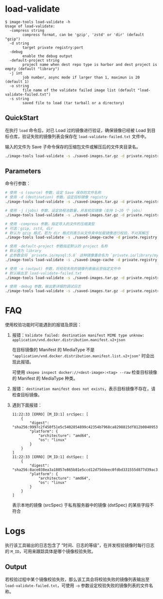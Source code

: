 # load-validate

```console
$ image-tools load-validate -h
Usage of load-validate:
  -compress string
        compress format, can be 'gzip', 'zstd' or 'dir' (default "gzip")
  -d string
        target private registry:port
  -debug
        enable the debug output
  -default-project string
        project name when dest repo type is harbor and dest project is empty (default "library")
  -j int
        job number, async mode if larger than 1, maximun is 20 (default 1)
  -o string
        file name of the validate failed image list (default "load-validate-failed.txt")
  -s string
        saved file to load (tar tarball or a directory)
```

## QuickStart

在执行 `load` 命令后，对已 Load 过的镜像进行验证，确保镜像已经被 Load 到目标仓库，验证失败的镜像列表会保存在 `load-validate-failed.txt` 文件中。

输入的文件为 Save 子命令保存的压缩包文件或解压后的文件夹目录名。

```sh
./image-tools load-validate -s ./saved-images.tar.gz -d private.registry.io
```

## Parameters

命令行参数：

```sh
# 使用 -s (source) 参数，设定 Save 保存的文件名称
# 使用 -d (destination) 参数，设定目标镜像 registry
./image-tools load-validate -s ./saved-images.tar.gz -d private.registry.io

# 使用 -j (jobs) 参数，设定协程池数量，并发校验镜像（支持 1~20 个 jobs）
./image-tools load-validate -s ./saved-images.tar.gz -d private.registry.io -j 10 # 启动 10 个 Worker

# 使用 -compress 参数，指定导入的文件的压缩类型
# 可选：gzip, zstd, dir
# 默认为 gzip 格式，若为 dir 格式则表示从文件夹中加载镜像进行校验，不对其解压
./image-tools load-validate -s ./saved-image-cache -d private.registry.io -compress=dir

# 使用 -default-project 参数指定默认的 project 名称
# 默认值为 library
# 此参数会将 `private.io/mysql:5.8` 这种镜像重命名为 `private.io/library/mysql:5.8`
./image-tools load-validate -s ./saved-image-cache -d private.registry.io -default-project=library

# 使用 -o (output) 参数，将校验失败的镜像列表输出至指定文件中
# 默认输出至 load-validate-failed.txt
./image-tools load-validate -s ./saved-images.tar.gz -d private.registry.io -o failed.txt

# 使用 -debug 参数，输出更详细的调试日志
./image-tools load-validate -s ./saved-images.tar.gz -d private.registry.io -debug
```

# FAQ

使用校验功能时可能遇到的报错及原因：

1. 报错：`Validate failed: destination manifest MIME type unknow: application/vnd.docker.distribution.manifest.v2+json`

    在目标镜像的 Manifest 的 MediaType 不是 `"application/vnd.docker.distribution.manifest.list.v2+json"` 时会出现此报错。

    可使用 `skopeo inspect docker://<dest-image>:<tag> --raw` 检查目标镜像的 Manifest 的 MediaType 种类。

1. 报错： `destination manifest does not exists`，表示目标镜像不存在，请检查目标镜像。

1. 遇到下面报错：

    ```text
    11:22:33 [ERRO] [M_ID:1] srcSpec: [
        {
            "digest": "sha256:9997c2f450f51e5c5402854899c42354b7968ca8298815df812b00409533527c",
            "platform": {
                "architecture": "amd64",
                "os": "linux"
            }
        }
    ]
    11:22:33 [ERRO] [M_ID:1] dstSpec: [
        {
            "digest": "sha256:8ace038ea3a18057e865b81e5ccd12d75ddeec0fdbd331555d877d39ac3f45bb",
            "platform": {
                "architecture": "amd64",
                "os": "linux"
            }
        }
    ]
    ```

    表示本地的镜像 (srcSpec) 于私有服务器中的镜像 (dstSpec) 的某些字段不符合

# Logs

执行该工具输出的日志包含了 “时间、日志的等级”，在并发校验镜像时每行日志的 `M_ID`，可用来跟踪具体是哪个镜像校验失败。

## Output

若校验过程中某个镜像校验失败，那么该工具会将校验失败的镜像列表输出至 `load-validate-failed.txt`，可使用 `-o` 参数设定校验失败的镜像列表的文件名称。
